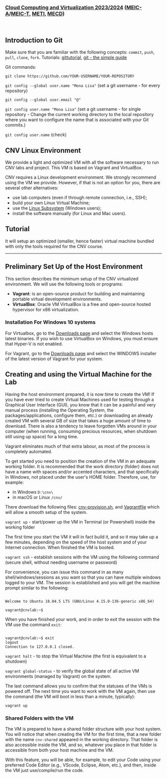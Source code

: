 ### [Cloud Computing and Virtualization 2023/2024](https://fenix.tecnico.ulisboa.pt/disciplinas/AVExe23/2023-2024/2-semestre) ([MEIC-A](https://fenix.tecnico.ulisboa.pt/cursos/meic-a)/[MEIC-T](https://fenix.tecnico.ulisboa.pt/meic-t), [METI](https://fenix.tecnico.ulisboa.pt/merc), [MECD](https://fenix.tecnico.ulisboa.pt/cursos/mecd))
&nbsp;
&nbsp;
&nbsp;
&nbsp;
<!--
- Week 2 (May 8-12th)
    - [Introduction to AWS - Amazon Web Services](labs/lab-aws/README.md);
- Week 3 (May 15-19th)
    - [Introduction to Javassist - Java Bytecode Instrumentation Tool](labs/lab-javassist/README.md);
- Week 4 (May 22th-26th)
    - Project support;
- Week 5 (May 29th-June 2nd)
    - [Introduction to Function-as-a-Service](labs/lab-faas/README.md);
   - Paper presentations;
    - Checkpoint evaluation and feedback;
-->
## Introduction to Git
Make sure that you are familiar with the following concepts: `commit`, `push`, `pull`, `clone`, `fork`.
Tutorials: [gittutorial](https://git-scm.com/docs/gittutorial), [git - the simple guide](https://rogerdudler.github.io/git-guide/)

Git commands:

`git clone https://github.com/YOUR-USERNAME/YOUR-REPOSITORY`

<code>git config --global user.name "Mona Lisa"</code> (set a git username - for every repository)

<code>git config --global user.email "@"</code>

<code>git config user.name "Mona Lisa"</code> (set a git username - for single repository - Change the current working directory to the local repository where you want to configure the name that is associated with your Git commits.) 

<code>git config user.name</code> (check)

## CNV Linux Environment
We provide a light and optimized VM with all the software necessary to run CNV labs and project. This VM is based on Vagrant and VirtualBox.

CNV requires a Linux development environment. We strongly recommend using the VM we provide. However, if that is not an option for you, there are several other alternatives:
- use lab computers (even if through remote connection, i.e., SSH);
- build your own Linux Virtual Machine;
- use the [Linux Subsystem](https://docs.microsoft.com/en-us/windows/wsl/install) (Windows users);
- install the software manually (for Linux and Mac users).

## Tutorial

It will setup an optimized (smaller, hence faster) virtual machine bundled with only the tools required for the CNV course.

---

## Preliminary Set Up of the Host Environment

This section describes the minimum setup of the CNV virtualized environment. We will use the following tools or programs: 
- **Vagrant**: is an open-source product for building and maintaining portable virtual development environments.
- **VirtualBox**: Oracle VM VirtualBox is a free and open-source hosted hypervisor for x86 virtualization.

### Installation For Windows 10 systems

For Virtualbox, go to the [Downloads page](https://www.virtualbox.org/wiki/Downloads) and select the Windows hosts latest binaries. If you wish to use VirtualBox on Windows, you must ensure that Hyper-V is not enabled.

For Vagrant, go to the [Downloads page](https://www.vagrantup.com/downloads) and select the WINDOWS installer of the latest version of Vagrant for your system.

## Creating and using the Virtual Machine for the Lab

Having the host environment prepared, it is now time to create the VM! If you have ever tried to create Virtual Machines used for testing through a Graphical User Interface (GUI), you know that it can be a painful and very manual process (installing the Operating System, the packages/applications, configure them, etc.) or downloading an already created VM with several GB of size that takes a huge amount of time to download. There is also a tendency to leave forgotten VMs around in your computer (when running, consuming precious resources, when shutdown still using up space) for a long time.

Vagrant eliminates much of that extra labour, as most of the process is completely automated.

To get started you need to position the creation of the VM in an adequate working folder. It is recommended that the work directory (folder) does not have a name with spaces and/or accented characters, and that specifically in Windows, not placed under the user's HOME folder. Therefore, use, for example:
- in Windows `D:\cnv\`
- in macOS or Linux `/cnv/`

There download the following files: [cnv-provision.sh](cnv-provision.sh), and [Vagrantfile](Vagrantfile) which will allow a smooth setup of the system.

`vagrant up` - start/power up the VM in Terminal (or Powershell) inside the working folder

The first time you start the VM it will in fact build it, and so it may take up a few minutes, depending on the speed of the host system and of your Internet connection. When finished the VM is booted.

`vagrant ssh` - establish sessions with the VM using the following command (secure shell, without needing username or password)

For convenience, you can issue this command in as many shell/windows/sessions as you want so that you can have multiple windows logged to your VM. The session is established and you will get the machine prompt similar to the following:

<pre><code>
Welcome to Ubuntu 18.04.5 LTS (GNU/Linux 4.15.0-136-generic x86_64)
 
vagrant@cnvlab:~$
</pre></code>

When you have finished your work, and in order to exit the session with the VM use the command `exit`:

<pre><code>
vagrant@cnvlab:~$ exit
logout
Connection to 127.0.0.1 closed.
</pre></code>

`vagrant halt` - to stop the Virtual Machine (the first is equivalent to a shutdown)

`vagrant global-status` - to verify the global state of all active VM environments (managed by Vagrant) on the system.

The last command allows you to confirm that the statuses of the VMs is powered off. The next time you want to work with the VM again, then use the command (the VM will boot in less than a minute, typically):

`vagrant up`

### Shared Folders with the VM

The VM is prepared to have a shared folder structure with your host system. You will notice that when creating the VM for the first time, that a new folder with the name `cnv-shared` appeared in the working directory. That folder is also accessible inside the VM, and so, whatever you place in that folder is accessible from both your host machine and the VM.

With this feature, you will be able, for example, to edit your Code using your preferred Code Editor (e.g., VScode, Eclipse, Atom, etc.), and then, inside the VM just use/compile/run the code.
